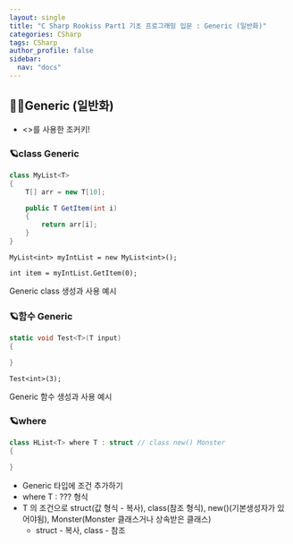 ```yaml
---
layout: single
title: "C Sharp Rookiss Part1 기초 프로그래밍 입문 : Generic (일반화)"
categories: CSharp
tags: CSharp
author_profile: false
sidebar:
  nav: "docs"
---
```


## 🙇‍♀️Generic (일반화)

* <>를 사용한 조커키!


### 🪐class Generic

```cs
class MyList<T>
{
    T[] arr = new T[10];

    public T GetItem(int i)
    {
        return arr[i];
    }
}
```

`MyList<int> myIntList = new MyList<int>();`

`int item = myIntList.GetItem(0);`

Generic class 생성과 사용 예시

### 🪐함수 Generic

```cs
static void Test<T>(T input)
{

}
```

`Test<int>(3);`

Generic 함수 생성과 사용 예시

### 🪐where

```cs
class HList<T> where T : struct // class new() Monster
{

}
```

* Generic 타입에 조건 추가하기
* where T : ??? 형식
* T 의 조건으로 struct(값 형식 - 복사), class(참조 형식), new()(기본생성자가 있어야됨), Monster(Monster 클래스거나 상속받은 클래스)
  * struct - 복사, class - 참조
